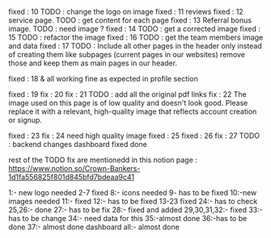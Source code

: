 fixed : 10 TODO : change the logo on image 
fixed : 11 reviews
fixed : 12 service page. TODO : get content for each page 
fixed : 13 Referral bonus image. TODO : need image ? 
fixed : 14 TODO : get a corrected image
fixed : 15 TODO : refactor the image 
fixed : 16 TODO : get the team members image and data 
fixed : 17 TODO : Include all other pages in the header only instead of creating them like subpages (current pages in our websites) remove those and keep them as main pages in our header.

fixed : 18 &  all working fine as expected in profile section 

fixed : 19
fix : 20 
fix : 21 TODO : add all the original pdf links 
fix : 22 The image used on this page is of low quality and doesn't look good. Please replace it with a relevant, high-quality image that reflects account creation or signup.

fixed : 23 
fix : 24 need high quality image 
fixed : 25 
fixed : 26
fix   : 27 TODO : backend changes 
dashboard fixed done 


rest of the TODO fix  are mentionedd in this notion page : https://www.notion.so/Crown-Bankers-1d1fa556825f801d845bfd7bdeaa9c41 

1:- new logo needed 
2-7 fixed
8:- icons needed
9- has to be fixed
10:-new images needed 
11:- fixed
12:- has to be fixed
13-23 fixed
24:- has to check
25,26:- done 
27:- has to be fix
28:- fixed and added
29,30,31,32:- fixed
33:- has to be change
34:- need data for this
35:-almost done
36:-has to be done
37:- almost done
dashboard all:- almost done




